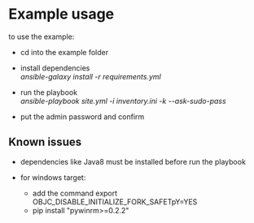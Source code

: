 
# Example usage

to use the example:
- cd into the example folder

- install dependencies \
  *ansible-galaxy install -r requirements.yml*

- run the playbook \
  *ansible-playbook site.yml -i inventory.ini -k --ask-sudo-pass*

- put the admin password and confirm

## Known issues

- dependencies like Java8 must be installed before run the playbook

- for windows target:
  - add the command export OBJC_DISABLE_INITIALIZE_FORK_SAFETpY=YES
  - pip install "pywinrm>=0.2.2"
